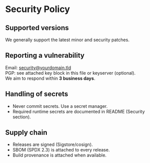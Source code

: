# Security Policy

## Supported versions
We generally support the latest minor and security patches.

## Reporting a vulnerability
Email: security@yourdomain.tld  
PGP: see attached key block in this file or keyserver (optional).  
We aim to respond within **3 business days**.

## Handling of secrets
- Never commit secrets. Use a secret manager.
- Required runtime secrets are documented in README (Security section).

## Supply chain
- Releases are signed (Sigstore/cosign).
- SBOM (SPDX 2.3) is attached to every release.
- Build provenance is attached when available.
